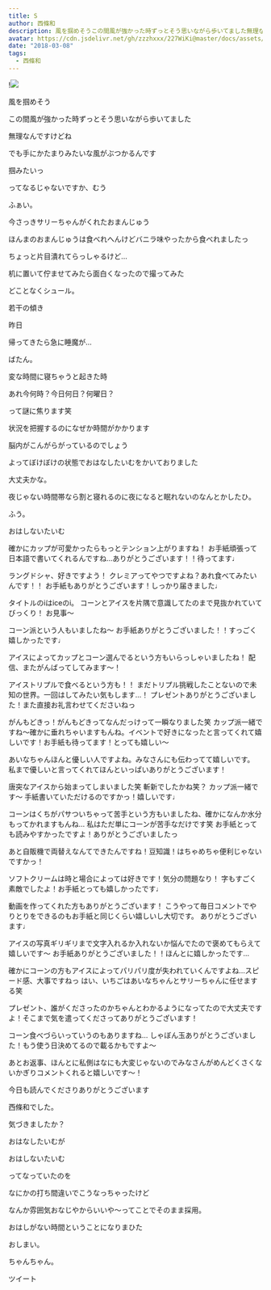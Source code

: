 ```yaml
---
title: S
author: 西條和
description: 風を掴めそうこの間風が強かった時ずっとそう思いながら歩いてました無理なんですけどねでも手にかたまりみたいな風がぶつかるんです...
avatar: https://cdn.jsdelivr.net/gh/zzzhxxx/227WiKi@master/docs/assets/photo/avatar/nagomi.jpg
date: "2018-03-08"
tags:
  - 西條和
---
```


!![](https://cdn.jsdelivr.net/gh/zzzhxxx/227WiKi-image@master/blog-image/nagomi-2018-03-08_1.jpg)











風を掴めそう






この間風が強かった時ずっとそう思いながら歩いてました





無理なんですけどね






でも手にかたまりみたいな風がぶつかるんです






掴みたいっ




ってなるじゃないですか、むう











ふぁい。





今さっきサリーちゃんがくれたおまんじゅう






ほんまのおまんじゅうは食べれへんけどバニラ味やったから食べれましたっ









ちょっと片目潰れてらっしゃるけど…










机に置いて佇ませてみたら面白くなったので撮ってみた








どことなくシュール。






若干の傾き






昨日





帰ってきたら急に睡魔が…





ばたん。






変な時間に寝ちゃうと起きた時




あれ今何時？今日何日？何曜日？






って謎に焦ります笑







状況を把握するのになぜか時間がかかります






脳内がこんがらがっているのでしょう






よってぼけぼけの状態でおはなしたいむをかいておりました







大丈夫かな。





夜じゃない時間帯なら割と寝れるのに夜になると眠れないのなんとかしたひ。







ふう。






おはしないたいむ







確かにカップが可愛かったらもっとテンション上がりますね！
お手紙頑張って日本語で書いてくれるんですね…ありがとうございます！！待ってます♩





ラングドシャ、好きですよう！
クレミアってやつですよね？あれ食べてみたいんです！！
お手紙もありがとうございます！しっかり届きました♩





タイトルのiはiceのi。
コーンとアイスを片隅で意識してたのまで見抜かれていてびっくり！
お見事〜






コーン派という人もいましたね〜
お手紙ありがとうございました！！すっごく嬉しかったです♩





アイスによってカップとコーン選んでるという方もいらっしゃいましたね！
配信、またがんばってしてみます〜！






アイストリプルで食べるという方も！！
まだトリプル挑戦したことないので未知の世界。一回はしてみたい気もします…！
プレゼントありがとうございました！また直接お礼言わせてくださいねっ






がんもどきっ！がんもどきってなんだっけって一瞬なりました笑
カップ派一緒ですね〜確かに垂れちゃいますもんね。イベントで好きになったと言ってくれて嬉しいです！お手紙も待ってます！とっても嬉しい〜





あいなちゃんほんと優しい人ですよね。みなさんにも伝わってて嬉しいです。
私まで優しいと言ってくれてほんといっぱいありがとうございます！






唐突なアイスから始まってしまいました笑
斬新でしたかね笑？
カップ派一緒です〜
手紙書いていただけるのですかっ！嬉しいです♩





コーンはくちがパサついちゃって苦手という方もいましたね、確かになんか水分もってかれますもんね…
私はただ単にコーンが苦手なだけです笑
お手紙とっても読みやすかったですよ！ありがとうございましたっ




あと自販機で両替えなんてできたんですね！豆知識！はちゃめちゃ便利じゃないですかっ！






ソフトクリームは時と場合によっては好きです！気分の問題なり！
字もすごく素敵でしたよ！お手紙とっても嬉しかったです♩




動画を作ってくれた方もありがとうございます！
こうやって毎日コメントでやりとりをできるのもお手紙と同じくらい嬉しいし大切です。
ありがとうございます♩





アイスの写真ギリギリまで文字入れるか入れないか悩んでたので褒めてもらえて嬉しいです〜
お手紙ありがとうございました！！ほんとに嬉しかったです…





確かにコーンの方もアイスによってパリパリ度が失われていくんですよね…スピード感、大事ですねっ
はい、いちごはあいなちゃんとサリーちゃんに任せまする笑




プレゼント、誰がくださったのかちゃんとわかるようになってたので大丈夫ですよ！そこまで気を遣ってくださってありがとうございます！





コーン食べづらいっていうのもありますね…
しゃぼん玉ありがとうございました！もう使う日決めてるので載るかもですよ〜




あとお返事、ほんとに私側はなにも大変じゃないのでみなさんがめんどくさくないかぎりコメントくれると嬉しいです〜！





今日も読んでくださりありがとうございます






西條和でした。






気づきましたか？



おはなしたいむが





おはしないたいむ




ってなっていたのを





なにかの打ち間違いでこうなっちゃったけど






なんか雰囲気おなじやからいいや〜ってことでそのまま採用。






おはしがない時間ということになりまひた





おしまい。




ちゃんちゃん。


ツイート



